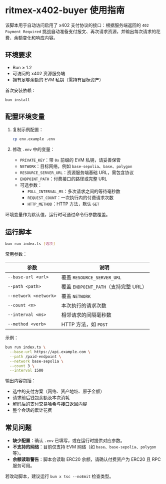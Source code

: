 # ritmex-x402-buyer 使用指南

该脚本用于自动访问启用了 x402 支付协议的接口：根据服务端返回的 `402 Payment Required` 挑战自动准备支付报文、再次请求资源，并输出每次请求的花费、余额变化和响应内容。

## 环境要求

- Bun ≥ 1.2
- 可访问的 x402 资源服务端
- 拥有足够余额的 EVM 私钥（需持有目标资产）

首次安装依赖：

```bash
bun install
```

## 配置环境变量

1. 复制示例配置：

   ```bash
   cp env.example .env
   ```

2. 修改 `.env` 中的变量：

   - `PRIVATE_KEY`：带 `0x` 前缀的 EVM 私钥，请妥善保管
   - `NETWORK`：目标网络，例如 `base-sepolia`、`base`、`polygon`
   - `RESOURCE_SERVER_URL`：资源服务端基础 URL，需包含协议
   - `ENDPOINT_PATH`：付费接口的路径或完整 URL
   - 可选参数：
     - `POLL_INTERVAL_MS`：多次请求之间的等待毫秒数
     - `REQUEST_COUNT`：一次执行内的付费请求次数
     - `HTTP_METHOD`：HTTP 方法，默认 `GET`

环境变量作为默认值，运行时可通过命令行参数覆盖。

## 运行脚本

```bash
bun run index.ts [选项]
```

常用参数：

| 参数 | 说明 |
| --- | --- |
| `--base-url <url>` | 覆盖 `RESOURCE_SERVER_URL` |
| `--path <path>` | 覆盖 `ENDPOINT_PATH`（支持完整 URL） |
| `--network <network>` | 覆盖 `NETWORK` |
| `--count <n>` | 本次执行的请求次数 |
| `--interval <ms>` | 相邻请求的间隔毫秒数 |
| `--method <verb>` | HTTP 方法，如 `POST` |

示例：

```bash
bun run index.ts \
  --base-url https://api.example.com \
  --path /paid-endpoint \
  --network base-sepolia \
  --count 3 \
  --interval 1500
```

输出内容包括：

- 选中的支付方案（网络、资产地址、原子金额）
- 请求前后钱包余额及本次消耗
- 解码后的支付交易哈希与接口返回内容
- 整个会话的累计花费

## 常见问题

- **缺少配置**：确认 `.env` 已填写，或在运行时提供对应参数。
- **不支持的网络**：目前仅支持 EVM 网络（如 `base`、`base-sepolia`、`polygon` 等）。
- **余额读取警告**：脚本会读取 ERC20 余额，请确认付费资产为 ERC20 且 RPC 服务可用。

若改动脚本，建议运行 `bun x tsc --noEmit` 检查类型。
